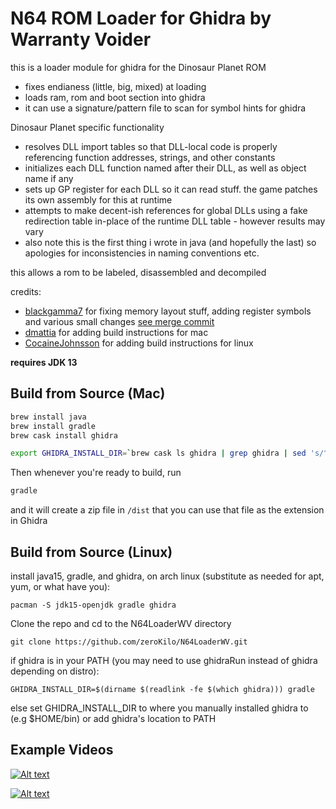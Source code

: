 # N64 ROM Loader for Ghidra by Warranty Voider

this is a loader module for ghidra for the Dinosaur Planet ROM
- fixes endianess (little, big, mixed) at loading
- loads ram, rom and boot section into ghidra
- it can use a signature/pattern file to scan for symbol hints for ghidra

Dinosaur Planet specific functionality
- resolves DLL import tables so that DLL-local code is properly referencing function addresses, strings, and other constants
- initializes each DLL function named after their DLL, as well as object name if any
- sets up GP register for each DLL so it can read stuff. the game patches its own assembly for this at runtime
- attempts to make decent-ish references for global DLLs using a fake redirection table in-place of the runtime DLL table - however results may vary
- also note this is the first thing i wrote in java (and hopefully the last) so apologies for inconsistencies in naming conventions etc.

this allows a rom to be labeled, disassembled and decompiled

credits:
- [blackgamma7](https://github.com/blackgamma7) for fixing memory layout stuff, adding register symbols and various small changes [see merge commit](https://github.com/zeroKilo/N64LoaderWV/commit/46137048775a41f4b54c08cf3c3fab1bcb962219)
- [dmattia](https://github.com/dmattia) for adding build instructions for mac
- [CocaineJohnsson](https://github.com/CocaineJohnsson) for adding build instructions for linux

**requires JDK 13**

## Build from Source (Mac)

```bash
brew install java
brew install gradle
brew cask install ghidra

export GHIDRA_INSTALL_DIR=`brew cask ls ghidra | grep ghidra | sed 's/^.*-> \(.*\)ghidraRun.*/\1/'`
```

Then whenever you're ready to build, run

```bash
gradle
```

and it will create a zip file in `/dist` that you can use that file as the extension in Ghidra

## Build from Source (Linux)

install java15, gradle, and ghidra, on arch linux (substitute as needed for apt, yum, or what have you):

```pacman -S jdk15-openjdk gradle ghidra```

Clone the repo and cd to the N64LoaderWV directory

```git clone https://github.com/zeroKilo/N64LoaderWV.git```

if ghidra is in your PATH (you may need to use ghidraRun instead of ghidra depending on distro):

```GHIDRA_INSTALL_DIR=$(dirname $(readlink -fe $(which ghidra))) gradle```

else set GHIDRA_INSTALL_DIR to where you manually installed ghidra to (e.g $HOME/bin) or add ghidra's location to PATH

## Example Videos

[![Alt text](https://img.youtube.com/vi/3d3a39LuCwc/0.jpg)](https://www.youtube.com/watch?v=3d3a39LuCwc)

[![Alt text](https://img.youtube.com/vi/fhI3Vpw7FVk/0.jpg)](https://www.youtube.com/watch?v=fhI3Vpw7FVk)
